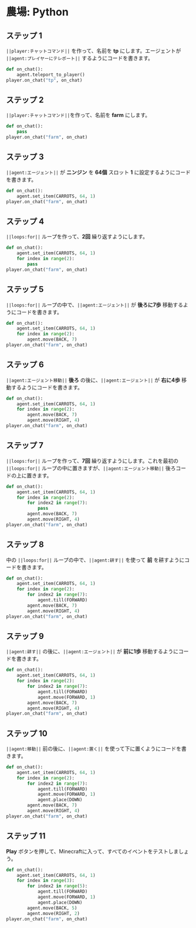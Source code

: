 # 農場: Python

## ステップ 1
``||player:チャットコマンド||`` を作って、名前を **tp** にします。エージェントが ``||agent:プレイヤーにテレポート||`` するようにコードを書きます。

```python
def on_chat():
    agent.teleport_to_player()
player.on_chat("tp", on_chat)
```

## ステップ 2
``||player:チャットコマンド||``を作って、名前を **farm** にします。

```python
def on_chat():
    pass
player.on_chat("farm", on_chat)
```

## ステップ 3
``||agent:エージェント||`` が **ニンジン** を **64個** スロット **1** に設定するようにコードを書きます。

```python
def on_chat():
    agent.set_item(CARROTS, 64, 1)
player.on_chat("farm", on_chat)
```

## ステップ 4
``||loops:for||`` ループを作って、**2回** 繰り返すようにします。

```python
def on_chat():
    agent.set_item(CARROTS, 64, 1)
    for index in range(2):
        pass
player.on_chat("farm", on_chat)
```

## ステップ 5
``||loops:for||`` ループの中で、``||agent:エージェント||`` が **後ろに7歩** 移動するようにコードを書きます。

```python
def on_chat():
    agent.set_item(CARROTS, 64, 1)
    for index in range(2):
        agent.move(BACK, 7)
player.on_chat("farm", on_chat)
```

## ステップ 6
``||agent:エージェント移動||`` **後ろ** の後に、``||agent:エージェント||`` が **右に4歩** 移動するようにコードを書きます。

```python
def on_chat():
    agent.set_item(CARROTS, 64, 1)
    for index in range(2):
        agent.move(BACK, 7)
        agent.move(RIGHT, 4)
player.on_chat("farm", on_chat)
```

## ステップ 7
``||loops:for||`` ループを作って、**7回** 繰り返すようにします。これを最初の ``||loops:for||`` ループの中に置きますが、``||agent:エージェント移動||`` 後ろコードの上に置きます。

```python
def on_chat():
    agent.set_item(CARROTS, 64, 1)
    for index in range(2):
        for index2 in range(7):
            pass
        agent.move(BACK, 7)
        agent.move(RIGHT, 4)
player.on_chat("farm", on_chat)
```

## ステップ 8
中の ``||loops:for||`` ループの中で、``||agent:耕す||`` を使って **前** を耕すようにコードを書きます。

```python
def on_chat():
    agent.set_item(CARROTS, 64, 1)
    for index in range(2):
        for index2 in range(7):
            agent.till(FORWARD)
        agent.move(BACK, 7)
        agent.move(RIGHT, 4)
player.on_chat("farm", on_chat)
```

## ステップ 9
``||agent:耕す||`` の後に、``||agent:エージェント||`` が **前に1歩** 移動するようにコードを書きます。

```python
def on_chat():
    agent.set_item(CARROTS, 64, 1)
    for index in range(2):
        for index2 in range(7):
            agent.till(FORWARD)
            agent.move(FORWARD, 1)
        agent.move(BACK, 7)
        agent.move(RIGHT, 4)
player.on_chat("farm", on_chat)
```

## ステップ 10
``||agent:移動||`` 前の後に、``||agent:置く||`` を使って下に置くようにコードを書きます。

```python
def on_chat():
    agent.set_item(CARROTS, 64, 1)
    for index in range(2):
        for index2 in range(7):
            agent.till(FORWARD)
            agent.move(FORWARD, 1)
            agent.place(DOWN)
        agent.move(BACK, 7)
        agent.move(RIGHT, 4)
player.on_chat("farm", on_chat)
```

## ステップ 11
**Play** ボタンを押して、Minecraftに入って、すべてのイベントをテストしましょう。

```python
def on_chat():
    agent.set_item(CARROTS, 64, 1)
    for index in range(3):
        for index2 in range(5):
            agent.till(FORWARD)
            agent.move(FORWARD, 1)
            agent.place(DOWN)
        agent.move(BACK, 5)
        agent.move(RIGHT, 2)
player.on_chat("farm", on_chat)
```

